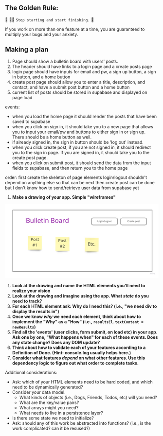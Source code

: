 ## The Golden Rule: 

🦸 🦸‍♂️ `Stop starting and start finishing.` 🏁

If you work on more than one feature at a time, you are guaranteed to multiply your bugs and your anxiety.

## Making a plan

1. Page should show a bulletin board with users' posts.
2. The header should have links to a login page and a create posts page
3. login page should have inputs for email and pw, a sign up button, a sign in button, and a home button
4. create post page should allow you to enter a title, description, and contact, and have a submit post button and a home button
5. current list of posts should be stored in supabase and displayed on page load

events:
- when you load the home page it should render the posts that have been saved to supabase
- when you click on sign in, it should take you to a new page that allows you to input your email/pw and buttons to either sign in or sign up. There should be a home button as well.
- if already signed in, the sign in button should be 'log out' instead.
- when you click create post, if you are not signed in, it should redirect you to the sign in page. If you are signed in, it should take you to the create post page.
- when you click on submit post, it should send the data from the input fields to supabase, and then return you to the home page


order:
first create the skeleton of page elements
login/logout shouldn't depend on anything else so that can be next
then create post can be done but I don't know how to send/retrieve user data from supabase yet


1) **Make a drawing of your app. Simple "wireframes"** 

<img src="./assets/bulletin board.jpg">

1) **Look at the drawing and name the HTML elements you'll need to realize your vision**
1) **Look at the drawing and imagine using the app. What _state_ do you need to track?** 
1) **For each HTML element ask: Why do I need this? (i.e., "we need div to display the results in")** 
1) **Once we know _why_ we need each element, think about how to implement the "Why" as a "How" (i.e., `resultsEl.textContent = newResults`)**
1) **Find all the 'events' (user clicks, form submit, on load etc) in your app. Ask one by one, "What happens when" for each of these events. Does any state change? Does any DOM update?**
1) **Think about how to validate each of your features according to a Definition of Done. (Hint: console.log usually helps here.)**
1) **Consider what features _depend_ on what other features. Use this dependency logic to figure out what order to complete tasks.**

Additional considerations:
- Ask: which of your HTML elements need to be hard coded, and which need to be dynamically generated?
- Consider your data model. 
  - What kinds of objects (i.e., Dogs, Friends, Todos, etc) will you need? 
  - What are the key/value pairs? 
  - What arrays might you need? 
  - What needs to live in a persistence layer?
- Is there some state we need to initialize?
- Ask: should any of this work be abstracted into functions? (i.e., is the work complicated? can it be resused?)
